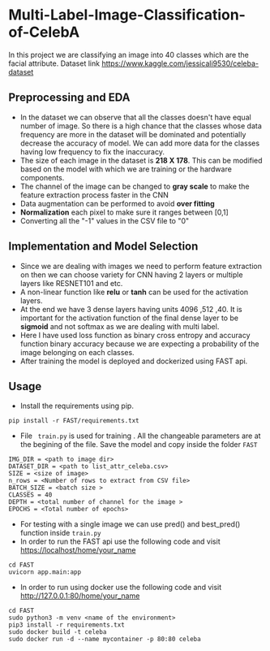 # Multi-Label-Image-Classification-of-CelebA
In this project we are classifying an image into 40 classes which are the facial attribute. Dataset link <https://www.kaggle.com/jessicali9530/celeba-dataset>

## Preprocessing and EDA

- In the dataset we can observe that all the classes doesn't have equal number of image. So there is a high chance that the classes whose data frequency are more in the dataset will be dominated and potentially decrease the accuracy of model. We can add more data for the classes having low frequency to fix the inaccuracy.
- The size of each image in the dataset is **218 X 178**. This can be modified based on the model with which we are training or the hardware components.
- The channel of the image can be changed to **gray scale** to make the feature extraction process faster in the CNN
- Data augmentation can be performed to avoid **over fitting**
- **Normalization** each pixel to make sure it ranges between [0,1] 
- Converting all the "-1" values in the CSV file to "0"

## Implementation and Model Selection
- Since we are dealing with images we need to perform feature extraction on then we can choose variety for CNN having 2 layers or multiple layers like RESNET101 and etc.
- A non-linear function like **relu** or **tanh** can be used for the activation layers.
- At the end we have 3 dense layers having units 4096 ,512 ,40. It is important for the activation function of the final dense layer to be **sigmoid** and not softmax as we are dealing with multi label.
- Here I have used loss function as binary cross entropy and accuracy function binary accuracy because we are expecting a probability of the image belonging on each classes.
- After training the model is deployed and dockerized using FAST api.
## Usage
- Install the requirements using pip.
```
pip install -r FAST/requirements.txt
```
- File ``` train.py``` is used for training . All the changeable parameters are at the begining of the file. Save the model and copy inside the folder ```FAST```  
```
IMG_DIR = <path to image dir>
DATASET_DIR = <path to list_attr_celeba.csv>
SIZE = <size of image>
n_rows = <Number of rows to extract from CSV file>
BATCH_SIZE = <batch size >
CLASSES = 40
DEPTH = <total number of channel for the image >
EPOCHS = <Total number of epochs>
```
- For testing with a single image we can use pred() and best_pred() function inside ```train.py```
- In order to run the FAST api use the following code and visit <https://localhost/home/your_name>
```
cd FAST
uvicorn app.main:app
```
- In order to run using docker use the following code and visit <http://127.0.0.1:80/home/your_name>
```
cd FAST
sudo python3 -m venv <name of the environment>
pip3 install -r requirements.txt
sudo docker build -t celeba
sudo docker run -d --name mycontainer -p 80:80 celeba
```

